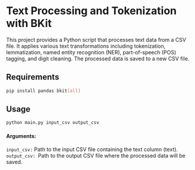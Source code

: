 # Text Processing and Tokenization with BKit

This project provides a Python script that processes text data from a CSV file. It applies various text transformations including tokenization, lemmatization, named entity recognition (NER), part-of-speech (POS) tagging, and digit cleaning. The processed data is saved to a new CSV file.

## Requirements


```bash
pip install pandas bkit[all] 
```
## **Usage**

```bash
python main.py input_csv output_csv

```
#### Arguments:
`input_csv:` Path to the input CSV file containing the text column (text).<br>
`output_csv: `Path to the output CSV file where the processed data will be saved.
